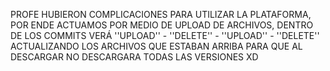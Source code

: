 PROFE HUBIERON COMPLICACIONES PARA UTILIZAR LA PLATAFORMA, POR ENDE ACTUAMOS POR MEDIO DE UPLOAD DE ARCHIVOS,
DENTRO DE LOS COMMITS VERÁ ''UPLOAD'' - ''DELETE'' - ''UPLOAD'' - ''DELETE''
ACTUALIZANDO LOS ARCHIVOS QUE ESTABAN ARRIBA PARA QUE AL DESCARGAR NO DESCARGARA TODAS LAS VERSIONES XD
